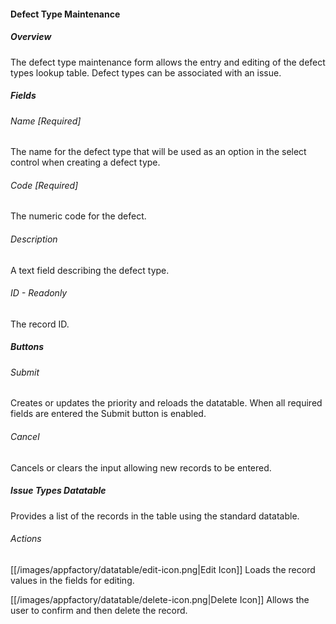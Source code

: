 #### Defect Type Maintenance

##### Overview
The defect type maintenance form allows the entry and editing of the defect types lookup table.  Defect types can be 
associated with an issue.  

##### Fields
###### Name [Required]
The name for the defect type that will be used as an option in the select control when creating a defect type.
###### Code [Required]
The numeric code for the defect. 
###### Description
A text field describing the defect type.
###### ID - Readonly
The record ID.

##### Buttons
###### Submit
Creates or updates the priority and reloads the datatable.  When all required fields are entered the Submit 
button is enabled.
###### Cancel
Cancels or clears the input allowing new records to be entered.

##### Issue Types Datatable
Provides a list of the records in the table using the standard datatable.
###### Actions
[[/images/appfactory/datatable/edit-icon.png|Edit Icon]]  Loads the record values in the fields for editing.   

[[/images/appfactory/datatable/delete-icon.png|Delete Icon]]  Allows the user to confirm and then delete the record.

